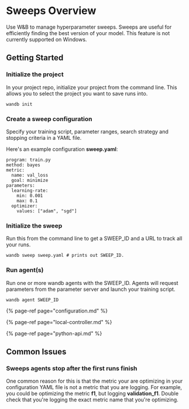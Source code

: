 # Sweeps Overview

Use W&B to manage hyperparameter sweeps. Sweeps are useful for efficiently finding the best version of your model. This feature is not currently supported on Windows.

## Getting Started

### Initialize the project

In your project repo, initialize your project from the command line. This allows you to select the project you want to save runs into.

```text
wandb init
```

### Create a sweep configuration

Specify your training script, parameter ranges, search strategy and stopping criteria in a YAML file.

Here's an example configuration **sweep.yaml**:

```text
program: train.py
method: bayes
metric:
  name: val_loss
  goal: minimize
parameters:
  learning-rate:
    min: 0.001
    max: 0.1
  optimizer:
    values: ["adam", "sgd"]
```

### Initialize the sweep

Run this from the command line to get a SWEEP\_ID and a URL to track all your runs.

```text
wandb sweep sweep.yaml # prints out SWEEP_ID.
```

### Run agent\(s\)

Run one or more wandb agents with the SWEEP\_ID. Agents will request parameters from the parameter server and launch your training script.

```text
wandb agent SWEEP_ID
```

{% page-ref page="configuration.md" %}

{% page-ref page="local-controller.md" %}

{% page-ref page="python-api.md" %}

## Common **Issues**

### **Sweeps agents stop after the first runs finish**

One common reason for this is that the metric your are optimizing in your configuration YAML file is not a metric that you are logging. For example, you could be optimizing the metric **f1**, but logging **validation\_f1**. Double check that you're logging the exact metric name that you're optimizing.


